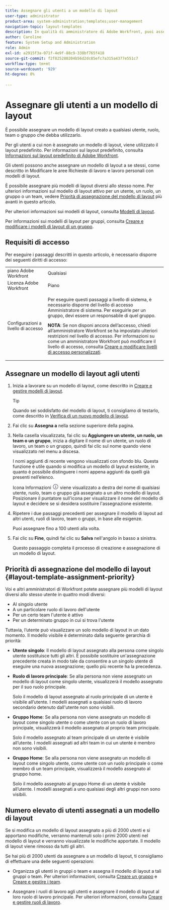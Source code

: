```yaml
---
title: Assegnare gli utenti a un modello di layout
user-type: administrator
product-area: system-administration;templates;user-management
navigation-topic: layout-templates
description: In qualità di amministratore di Adobe Workfront, puoi assegnare un modello di layout creato a qualsiasi utente, ruolo, team o gruppo che debba utilizzarlo.
author: Caroline
feature: System Setup and Administration
role: Admin
exl-id: a2915f3a-071f-4e9f-88c9-338bf765f418
source-git-commit: f2f825280204b56d2dc85efc7a315a4377e551c7
workflow-type: tm+mt
source-wordcount: '929'
ht-degree: 0%

---
```


# Assegnare gli utenti a un modello di layout

È possibile assegnare un modello di layout creato a qualsiasi utente, ruolo, team o gruppo che debba utilizzarlo.

Per gli utenti a cui non è assegnato un modello di layout, viene utilizzato il layout predefinito. Per informazioni sul layout predefinito, consulta [Informazioni sul layout predefinito di Adobe Workfront](../../../administration-and-setup/customize-workfront/use-layout-templates/about-the-default-wf-layout.md).

Gli utenti possono anche assegnare un modello di layout a se stessi, come descritto in Modificare le aree Richieste di lavoro e lavoro personali con modelli di layout.

È possibile assegnare più modelli di layout diversi allo stesso nome. Per ulteriori informazioni sul modello di layout attivo per un utente, un ruolo, un gruppo o un team, vedere [Priorità di assegnazione del modello di layout](#layout-template-assignment-priority) più avanti in questo articolo.

Per ulteriori informazioni sui modelli di layout, consulta [Modelli di layout](../../../administration-and-setup/customize-workfront/use-layout-templates/use-layout-templates-customize-ui.md).

Per informazioni sui modelli di layout per gruppi, consulta [Creare e modificare i modelli di layout di un gruppo](../../../administration-and-setup/manage-groups/work-with-group-objects/create-and-modify-a-groups-layout-templates.md).

## Requisiti di accesso

Per eseguire i passaggi descritti in questo articolo, è necessario disporre dei seguenti diritti di accesso:

<table style="table-layout:auto"> 
 <col> 
 <col> 
 <tbody> 
  <tr> 
   <td role="rowheader">piano Adobe Workfront</td> 
   <td>Qualsiasi</td> 
  </tr> 
  <tr> 
   <td role="rowheader">Licenza Adobe Workfront</td> 
   <td>Piano</td> 
  </tr> 
  <tr> 
   <td role="rowheader">Configurazioni a livello di accesso</td> 
   <td> <p>Per eseguire questi passaggi a livello di sistema, è necessario disporre del livello di accesso Amministratore di sistema.
Per eseguirle per un gruppo, devi essere un responsabile di quel gruppo.</p> <p><b>NOTA</b>: Se non disponi ancora dell’accesso, chiedi all’amministratore Workfront se ha impostato ulteriori restrizioni nel livello di accesso. Per informazioni su come un amministratore Workfront può modificare il livello di accesso, consulta <a href="../../../administration-and-setup/add-users/configure-and-grant-access/create-modify-access-levels.md" class="MCXref xref">Creare o modificare livelli di accesso personalizzati</a>.</p> </td> 
  </tr> 
 </tbody> 
</table>

## Assegnare un modello di layout agli utenti

1. Inizia a lavorare su un modello di layout, come descritto in [Creare e gestire modelli di layout](../../../administration-and-setup/customize-workfront/use-layout-templates/create-and-manage-layout-templates.md).

   >[!TIP]
   >
   >Quando sei soddisfatto del modello di layout, ti consigliamo di testarlo, come descritto in [Verifica di un nuovo modello di layout](../../../administration-and-setup/customize-workfront/use-layout-templates/test-a-layout-template.md).

1. Fai clic su **Assegna a** nella sezione superiore della pagina.
1. Nella casella visualizzata, fai clic su **Aggiungere un utente, un ruolo, un team o un gruppo**, inizia a digitare il nome di un utente, un ruolo di lavoro, un team o un gruppo, quindi fai clic sul nome quando viene visualizzato nel menu a discesa.

   I nomi aggiunti di recente vengono visualizzati con sfondo blu. Questa funzione è utile quando si modifica un modello di layout esistente, in quanto è possibile distinguere i nomi appena aggiunti da quelli già presenti nell’elenco.

   Icona Informazioni ![](assets/info-icon.png) viene visualizzato a destra del nome di qualsiasi utente, ruolo, team o gruppo già assegnato a un altro modello di layout. Posizionare il puntatore sull&#39;icona per visualizzare il nome del modello di layout e decidere se si desidera sostituire l&#39;assegnazione esistente.

1. Ripetere i due passaggi precedenti per assegnare il modello di layout ad altri utenti, ruoli di lavoro, team o gruppi, in base alle esigenze.

   Puoi assegnare fino a 100 utenti alla volta.

1. Fai clic su **Fine**, quindi fai clic su **Salva** nell&#39;angolo in basso a sinistra.

   Questo passaggio completa il processo di creazione e assegnazione di un modello di layout.

## Priorità di assegnazione del modello di layout {#layout-template-assignment-priority}

Voi e altri amministratori di Workfront potete assegnare più modelli di layout diversi allo stesso utente in quattro modi diversi:

* Al singolo utente
* A un particolare ruolo di lavoro dell&#39;utente
* Per un certo team l&#39;utente è attivo
* Per un determinato gruppo in cui si trova l&#39;utente

Tuttavia, l’utente può visualizzare un solo modello di layout in un dato momento. Il modello visibile è determinato dalla seguente gerarchia di priorità:

* **Utente singolo**: Il modello di layout assegnato alla persona come singolo utente sostituisce tutti gli altri. È possibile sostituire un&#39;assegnazione precedente creata in modo tale da consentire a un singolo utente di eseguire una nuova assegnazione; quello più recente ha la precedenza.
* **Ruolo di lavoro principale**: Se alla persona non viene assegnato un modello di layout come singolo utente, visualizzerà il modello assegnato per il suo ruolo principale.

   Solo il modello di layout assegnato al ruolo principale di un utente è visibile all’utente. I modelli assegnati a qualsiasi ruolo di lavoro secondario detenuto dall&#39;utente non sono visibili.

* **Gruppo Home**: Se alla persona non viene assegnato un modello di layout come singolo utente o come utente con un ruolo di lavoro principale, visualizzerà il modello assegnato al proprio team principale.

   Solo il modello assegnato al team principale di un utente è visibile all’utente. I modelli assegnati ad altri team in cui un utente è membro non sono visibili.

* **Gruppo Home**: Se alla persona non viene assegnato un modello di layout come singolo utente, come utente con un ruolo principale o come membro di un team principale, visualizzerà il modello assegnato al gruppo home.

   Solo il modello assegnato al gruppo Home di un utente è visibile all’utente. I modelli assegnati a uno qualsiasi degli altri gruppi non sono visibili.

## Numero elevato di utenti assegnati a un modello di layout

Se si modifica un modello di layout assegnato a più di 2000 utenti e si apportano modifiche, verranno mantenuti solo i primi 2000 utenti nel modello di layout e verranno visualizzate le modifiche apportate. Il modello di layout viene rimosso da tutti gli altri.

Se hai più di 2000 utenti da assegnare a un modello di layout, ti consigliamo di effettuare una delle seguenti operazioni:

* Organizza gli utenti in gruppi o team e assegna il modello di layout a tali gruppi o team. Per ulteriori informazioni, consulta [Creare un gruppo](../../../administration-and-setup/manage-groups/create-and-manage-groups/create-a-group.md) e [Creare e gestire i team](../../../people-teams-and-groups/create-and-manage-teams/create-and-mange-teams.md).

* Assegnare i ruoli di lavoro agli utenti e assegnare il modello di layout al loro ruolo di lavoro principale. Per ulteriori informazioni, consulta [Creare e gestire ruoli di lavoro](../../../administration-and-setup/set-up-workfront/organizational-setup/create-manage-job-roles.md).
